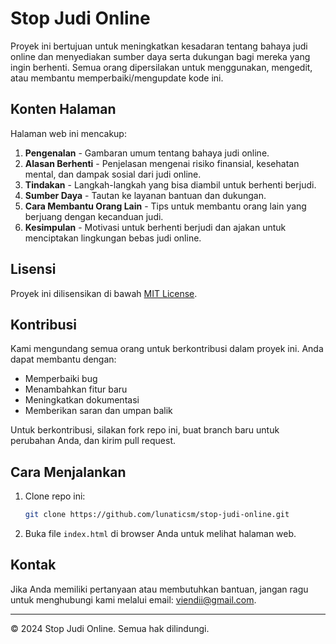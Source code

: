 # Stop Judi Online

Proyek ini bertujuan untuk meningkatkan kesadaran tentang bahaya judi online dan menyediakan sumber daya serta dukungan bagi mereka yang ingin berhenti. Semua orang dipersilakan untuk menggunakan, mengedit, atau membantu memperbaiki/mengupdate kode ini.

## Konten Halaman

Halaman web ini mencakup:

1. **Pengenalan** - Gambaran umum tentang bahaya judi online.
2. **Alasan Berhenti** - Penjelasan mengenai risiko finansial, kesehatan mental, dan dampak sosial dari judi online.
3. **Tindakan** - Langkah-langkah yang bisa diambil untuk berhenti berjudi.
4. **Sumber Daya** - Tautan ke layanan bantuan dan dukungan.
5. **Cara Membantu Orang Lain** - Tips untuk membantu orang lain yang berjuang dengan kecanduan judi.
6. **Kesimpulan** - Motivasi untuk berhenti berjudi dan ajakan untuk menciptakan lingkungan bebas judi online.

## Lisensi

Proyek ini dilisensikan di bawah [MIT License](https://opensource.org/licenses/MIT).

## Kontribusi

Kami mengundang semua orang untuk berkontribusi dalam proyek ini. Anda dapat membantu dengan:

- Memperbaiki bug
- Menambahkan fitur baru
- Meningkatkan dokumentasi
- Memberikan saran dan umpan balik

Untuk berkontribusi, silakan fork repo ini, buat branch baru untuk perubahan Anda, dan kirim pull request.

## Cara Menjalankan

1. Clone repo ini:
    ```bash
    git clone https://github.com/lunaticsm/stop-judi-online.git
    ```
2. Buka file `index.html` di browser Anda untuk melihat halaman web.

## Kontak

Jika Anda memiliki pertanyaan atau membutuhkan bantuan, jangan ragu untuk menghubungi kami melalui email: [viendii@gmail.com](mailto:viendii@gmail.com).

---

&copy; 2024 Stop Judi Online. Semua hak dilindungi.
